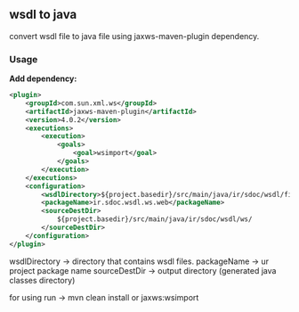 ## wsdl to java

convert wsdl file to java file using jaxws-maven-plugin dependency.

### Usage

**Add dependency:**

```xml
<plugin>
    <groupId>com.sun.xml.ws</groupId>
    <artifactId>jaxws-maven-plugin</artifactId>
    <version>4.0.2</version>
    <executions>
        <execution>
            <goals>
                <goal>wsimport</goal>
            </goals>
        </execution>
    </executions>
    <configuration>
        <wsdlDirectory>${project.basedir}/src/main/java/ir/sdoc/wsdl/file/</wsdlDirectory>
        <packageName>ir.sdoc.wsdl.ws.web</packageName>
        <sourceDestDir>
            ${project.basedir}/src/main/java/ir/sdoc/wsdl/ws/
        </sourceDestDir>
    </configuration>
</plugin>
```
wsdlDirectory -> directory that contains wsdl files.
packageName -> ur project package name
sourceDestDir -> output directory (generated java classes directory)



for using run -> mvn clean install
or jaxws:wsimport